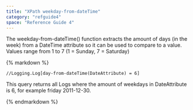 ```yaml
---
title: "XPath weekday-from-dateTime"
category: "refguide4"
space: "Reference Guide 4"
---
```

The weekday-from-dateTime() function extracts the amount of days (in the week) from a DateTime attribute so it can be used to compare to a value. Values range from 1 to 7 (1 = Sunday, 7 = Saturday)

<div class="alert alert-info">{% markdown %}

```
//Logging.Log[day-from-dateTime(DateAttribute) = 6]

```

This query returns all Logs where the amount of weekdays in DateAttribute is 6, for example friday 2011-12-30\.

{% endmarkdown %}</div>